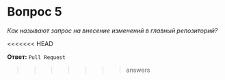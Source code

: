 # Вопрос 5

*Как называют запрос на внесение изменений в главный репозиторий?*

<<<<<<< HEAD

**Ответ:** `Pull Request`
>>>>>>> answers
